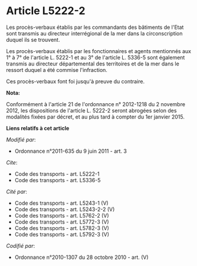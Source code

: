 # Article L5222-2

Les procès-verbaux établis par les commandants des bâtiments de l'Etat sont transmis au directeur interrégional de la mer
dans la circonscription duquel ils se trouvent. 

Les procès-verbaux établis par les fonctionnaires et agents mentionnés aux 1° à 7° de l'article L. 5222-1 et au 3° de
l'article L. 5336-5 sont également transmis au directeur départemental des territoires et de la mer dans le ressort duquel a
été commise l'infraction. 

Ces procès-verbaux font foi jusqu'à preuve du contraire.

**Nota:**

Conformément à l'article 21 de l'ordonnance n° 2012-1218 du 2 novembre 2012, les dispositions de l'article L. 5222-2 seront
abrogées selon des modalités fixées par décret, et au plus tard à compter du 1er janvier 2015.

**Liens relatifs à cet article**

_Modifié par_:

  - Ordonnance n°2011-635 du 9 juin 2011 - art. 3

_Cite_:

  - Code des transports - art. L5222-1
  - Code des transports - art. L5336-5

_Cité par_:

  - Code des transports - art. L5243-1 (V)
  - Code des transports - art. L5243-2-2 (V)
  - Code des transports - art. L5762-2 (V)
  - Code des transports - art. L5772-3 (V)
  - Code des transports - art. L5782-3 (V)
  - Code des transports - art. L5792-3 (V)

_Codifié par_:

  - Ordonnance n°2010-1307 du 28 octobre 2010 - art. (V)

